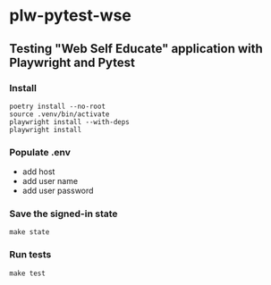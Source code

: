 # plw-pytest-wse

## Testing "Web Self Educate" application with Playwright and Pytest

### Install
```commandline
poetry install --no-root
source .venv/bin/activate
playwright install --with-deps
playwright install
```

### Populate .env
- add host  
- add user name  
- add user password  


### Save the signed-in state
```commandline
make state
```

### Run tests
```commandline
make test
```
